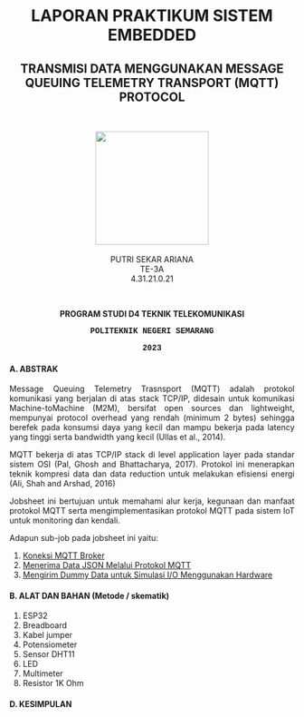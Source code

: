 <h1 align="center">LAPORAN PRAKTIKUM SISTEM EMBEDDED</h1>
<h2 align="center"> TRANSMISI DATA MENGGUNAKAN MESSAGE QUEUING TELEMETRY TRANSPORT (MQTT) PROTOCOL </h2>
<br>
<p align="center">
  <img src="https://en.polines.ac.id/images/logo_bw.jpg" width="200" height="200">
<br>
<br>PUTRI SEKAR ARIANA
<br>TE-3A
<br>4.31.21.0.21</p>
<br>
<b><p align="center">PROGRAM STUDI D4 TEKNIK TELEKOMUNIKASI</p>
<p style="font-family:courier;" align="center">POLITEKNIK NEGERI SEMARANG</p>
<p style="font-family:courier;" align="center">2023</p></b> 

#### A. ABSTRAK
<p align="justify">Message Queuing Telemetry Trasnsport (MQTT) adalah protokol komunikasi
yang berjalan di atas stack TCP/IP, didesain untuk komunikasi Machine-toMachine (M2M), bersifat open sources dan lightweight, mempunyai protocol overhead yang rendah (minimum 2 bytes) sehingga berefek pada konsumsi daya
yang kecil dan mampu bekerja pada latency yang tinggi serta bandwidth yang
kecil (Ullas et al., 2014).</p>
<p align="justify">MQTT bekerja di atas TCP/IP stack di level application layer pada standar
sistem OSI (Pal, Ghosh and Bhattacharya, 2017). Protokol ini menerapkan teknik
kompresi data dan data reduction untuk melakukan efisiensi energi (Ali, Shah and
Arshad, 2016)</p>
<p align="justify">Jobsheet ini bertujuan untuk memahami alur kerja, kegunaan dan manfaat protokol
MQTT serta mengimplementasikan protokol MQTT pada sistem IoT untuk monitoring dan kendali.</p>

Adapun sub-job pada jobsheet ini yaitu:
  1. <a href="https://github.com/raolaay/SistemEmbedded/tree/master/Josbheet%206/A.%20Koneksi%20MQTT%20Broker">Koneksi MQTT Broker</a>
  2. <a href="https://github.com/raolaay/SistemEmbedded/tree/master/Josbheet%206/B.%20Menerima%20Data%20JSON%20Melalui%20Protokol%20MQTT">Menerima Data JSON Melalui Protokol MQTT</a>
  3. <a href="https://github.com/raolaay/SistemEmbedded/tree/master/Josbheet%206/C.%20Mengirim%20Dummy%20Data%20untuk%20Simulasi%20IO%20Menggunakan%20Hardware">Mengirim Dummy Data untuk Simulasi I/O Menggunakan Hardware</a>

#### B. ALAT DAN BAHAN (Metode / skematik)
1) ESP32
2) Breadboard
3) Kabel jumper
4) Potensiometer
5) Sensor DHT11
6) LED
7) Multimeter
8) Resistor 1K Ohm

#### D. KESIMPULAN


